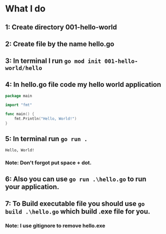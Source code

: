 # What I do

## 1: Create directory 001-hello-world
## 2: Create file by the name hello.go
## 3: In terminal I run `go mod init 001-hello-world/hello`
## 4: In hello.go file code my hello world application
````hello.go
package main

import "fmt"

func main() {
    fmt.Println("Hello, World!")
}
````
## 5: In terminal run `go run .`
````shell
Hello, World!
````
### Note: Don't forgot put space + dot.

## 6: Also you can use `go run .\hello.go` to run your application.
## 7: To Build executable file you should use `go build .\hello.go` which build .exe file for you.
### Note: I use gitignore to remove hello.exe
